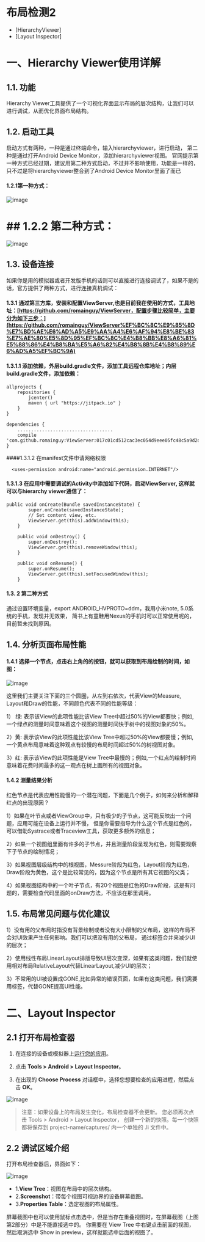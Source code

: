 # 布局检测2
* [HierarchyViewer]
* [Layout Inspector]

# 一、Hierarchy Viewer使用详解
## 1.1. 功能
Hierarchy Viewer工具提供了一个可视化界面显示布局的层次结构，让我们可以进行调试，从而优化界面布局结构。

## 1.2. 启动工具
启动方式有两种，一种是通过终端命令，输入hierarchyviewer，进行启动，
第二种是通过打开Android Device Monitor，添加hierarchyviewer视图。
官网提示第一种方式已经过期，建议用第二种方式启动，不过并不影响使用，功能是一样的，
只不过是将hierarchyviewer整合到了Android Device Monitor里面了而已

#### 1.2.1第一种方式：
![image](images/image17.png)

# ## 1.2.2 第二种方式： 

![image](images/image18.png)

## 1.3. 设备连接
如果你是用的模拟器或者开发版手机的话则可以直接进行连接调试了，如果不是的话，官方提供了两种方式，进行连接真机调试：

#### 1.3.1 通过第三方库，安装和配置ViewServer,也是目前我在使用的方式，工具地址：[https://github.com/romainguy/ViewServer，配置步骤比较简单，主要分为如下三步：](https://github.com/romainguy/ViewServer%EF%BC%8C%E9%85%8D%E7%BD%AE%E6%AD%A5%E9%AA%A4%E6%AF%94%E8%BE%83%E7%AE%80%E5%8D%95%EF%BC%8C%E4%B8%BB%E8%A6%81%E5%88%86%E4%B8%BA%E5%A6%82%E4%B8%8B%E4%B8%89%E6%AD%A5%EF%BC%9A)
#### 1.3.1.1 添加依赖，外层build.gradle文件，添加工具远程仓库地址；内层build.gradle文件，添加依赖：
```Plain Text
allprojects {
    repositories {
        jcenter()
        maven { url "https://jitpack.io" }
    }
}

dependencies {
    ...................................
    compile 'com.github.romainguy:ViewServer:017c01cd512cac3ec054d9eee05fc48c5a9d2de'
}

```
####1.3.1.2 在manifest文件申请网络权限

```Plain Text
  <uses-permission android:name="android.permission.INTERNET"/>

```
#### 1.3.1.3 在应用中需要调试的Activity中添加如下代码，启动ViewServer, 这样就可以与hierarchy viewer通信了：
```Plain Text
public void onCreate(Bundle savedInstanceState) {
        super.onCreate(savedInstanceState);
        // Set content view, etc.
        ViewServer.get(this).addWindow(this);
    }

    public void onDestroy() {
        super.onDestroy();
        ViewServer.get(this).removeWindow(this);
    }

    public void onResume() {
        super.onResume();
        ViewServer.get(this).setFocusedWindow(this);
    }

```
#### 1.3. 2 第二种方式
通过设置环境变量，export ANDROID_HVPROTO=ddm，我用小米note, 5.0系统的手机，发现并无效果，
简书上有童鞋用Nexus的手机时可以正常使用呢的，目前暂未找到原因。

## 1.4. 分析页面布局性能
#### 1.4.1 选择一个节点，点击右上角的的按钮，就可以获取到布局绘制的时间，如图：
![image](images/image19.png)

这里我们主要关注下面的三个圆圈，从左到右依次，代表View的Measure, Layout和Draw的性能，不同颜色代表不同的性能等级：

1） 绿: 表示该View的此项性能比该View Tree中超过50%的View都要快；例如,一个绿点的测量时间意味着这个视图的测量时间快于树中的视图对象的50%。

2）黄: 表示该View的此项性能比该View Tree中超过50%的View都要慢；例如,一个黄点布局意味着这种观点有较慢的布局时间超过50%的树视图对象。

3）红: 表示该View的此项性能是View Tree中最慢的；例如,一个红点的绘制时间意味着花费时间最多的这一观点在树上画所有的视图对象。

#### 1.4.2 测量结果分析
红色节点是代表应用性能慢的一个潜在问题，下面是几个例子，如何来分析和解释红点的出现原因？

1）如果在叶节点或者ViewGroup中，只有极少的子节点，这可能反映出一个问题，应用可能在设备上运行并不慢，
但是你需要指导为什么这个节点是红色的，可以借助Systrace或者Traceview工具，获取更多额外的信息；

2）如果一个视图组里面有许多的子节点，并且测量阶段呈现为红色，则需要观察下子节点的绘制情况；

3）如果视图层级结构中的根视图，Messure阶段为红色，Layout阶段为红色，Draw阶段为黄色，这个是比较常见的，因为这个节点是所有其它视图的父类；

4）如果视图结构中的一个叶子节点，有20个视图是红色的Draw阶段，这是有问题的，需要检查代码里面的onDraw方法，不应该在那里调用。

## 1.5. 布局常见问题与优化建议
1）没有用的父布局时指没有背景绘制或者没有大小限制的父布局，这样的布局不会对UI效果产生任何影响。我们可以把没有用的父布局，
通过标签合并来减少UI的层次；

2）使用线性布局LinearLayout排版导致UI层次变深，如果有这类问题，我们就使用相对布局RelativeLayout代替LinearLayout,减少UI的层次；

3）不常用的UI被设置成GONE,比如异常的错误页面，如果有这类问题，我们需要用标签，代替GONE提高UI性能。

# 二、Layout Inspector
## 2.1 打开布局检查器
   1. 在连接的设备或模拟器上[运行您的应用](https://developer.android.com/studio/run/)。

   2. 点击 **Tools > Android > Layout Inspector**。

   3. 在出现的 **Choose Process** 对话框中，选择您想要检查的应用进程，然后点击 **OK**。

![image](images/image20.png)

> 注意：如果设备上的布局发生变化，布局检查器不会更新。 您必须再次点击 Tools > Android > Layout Inspector，
> 创建一个新的快照。每一个快照都将保存到 project-name/captures/ 内一个单独的 .li 文件中。

## 2.2 调试区域介绍
打开布局检查器后，界面如下：

![image](images/image21.png)

* 1.**View Tree**：视图在布局中的层次结构。
* 2.**Screenshot**：带每个视图可视边界的设备屏幕截图。
* 3.**Properties Table**：选定视图的布局属性。

屏幕截图中也可以使用鼠标点击选中，但是当存在重叠视图时，在屏幕截图（上图第2部分）中是不能直接选中的。
你需要在 View Tree 中右键点击前面的视图，然后取消选中 Show in preview，这样就能选中后面的视图了。


